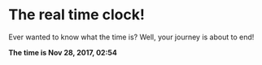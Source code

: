 # The real time clock!

Ever wanted to know what the time is? Well, your journey is about to end!

**The time is Nov 28, 2017, 02:54**